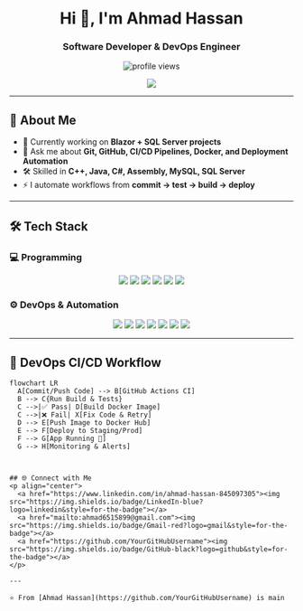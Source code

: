 
<!-- Profile Header -->
<h1 align="center">Hi 👋, I'm Ahmad Hassan</h1>
<h3 align="center">Software Developer & DevOps Engineer</h3>

<p align="center">
  <img src="https://komarev.com/ghpvc/?username=YourGitHubUsername&label=Profile%20views" alt="profile views"/>
</p>

<!-- Typing Effect -->
<p align="center">
  <a href="https://github.com/DenverCoder1/readme-typing-svg">
    <img src="https://readme-typing-svg.herokuapp.com?lines=Software+Developer;DevOps+Engineer;Git+%7C+GitHub+%7C+CI%2FCD;Docker+%7C+Deployment+Automation;C%2B%2B+%7C+Java+%7C+C%23+%7C+Assembly&center=true&width=650&height=50">
  </a>
</p>

---

## 🚀 About Me
- 🌱 Currently working on **Blazor + SQL Server projects**
- 💬 Ask me about **Git, GitHub, CI/CD Pipelines, Docker, and Deployment Automation**
- 🛠️ Skilled in **C++, Java, C#, Assembly, MySQL, SQL Server**
- ⚡ I automate workflows from **commit → test → build → deploy**

---

## 🛠️ Tech Stack

### 💻 Programming
<p align="center">
  <img src="https://img.shields.io/badge/C++-00599C?style=for-the-badge&logo=c%2B%2B&logoColor=white"/>
  <img src="https://img.shields.io/badge/Java-ED8B00?style=for-the-badge&logo=java&logoColor=white"/>
  <img src="https://img.shields.io/badge/C%23-239120?style=for-the-badge&logo=c-sharp&logoColor=white"/>
  <img src="https://img.shields.io/badge/Assembly-6E4C13?style=for-the-badge"/>
  <img src="https://img.shields.io/badge/MySQL-4479A1?style=for-the-badge&logo=mysql&logoColor=white"/>
  <img src="https://img.shields.io/badge/SQL%20Server-CC2927?style=for-the-badge&logo=microsoftsqlserver&logoColor=white"/>
</p>

### ⚙️ DevOps & Automation
<p align="center">
  <img src="https://img.shields.io/badge/Git-F05032?style=for-the-badge&logo=git&logoColor=white"/>
  <img src="https://img.shields.io/badge/GitHub-181717?style=for-the-badge&logo=github&logoColor=white"/>
  <img src="https://img.shields.io/badge/GitHub_Actions-2088FF?style=for-the-badge&logo=github-actions&logoColor=white"/>
  <img src="https://img.shields.io/badge/Jenkins-D24939?style=for-the-badge&logo=jenkins&logoColor=white"/>
  <img src="https://img.shields.io/badge/Docker-2496ED?style=for-the-badge&logo=docker&logoColor=white"/>
  <img src="https://img.shields.io/badge/Kubernetes-326CE5?style=for-the-badge&logo=kubernetes&logoColor=white"/>
  <img src="https://img.shields.io/badge/Deployment%20Automation-0A66C2?style=for-the-badge&logo=azure-devops&logoColor=white"/>
</p>

---

## 🔁 DevOps CI/CD Workflow
```mermaid
flowchart LR
  A[Commit/Push Code] --> B[GitHub Actions CI]
  B --> C{Run Build & Tests}
  C -->|✅ Pass| D[Build Docker Image]
  C -->|❌ Fail| X[Fix Code & Retry]
  D --> E[Push Image to Docker Hub]
  E --> F[Deploy to Staging/Prod]
  F --> G[App Running 🚀]
  G --> H[Monitoring & Alerts]



## 🌐 Connect with Me  
<p align="center">
  <a href="https://www.linkedin.com/in/ahmad-hassan-845097305"><img src="https://img.shields.io/badge/LinkedIn-blue?logo=linkedin&style=for-the-badge"></a>
  <a href="mailto:ahmad6515899@gmail.com"><img src="https://img.shields.io/badge/Gmail-red?logo=gmail&style=for-the-badge"></a>
  <a href="https://github.com/YourGitHubUsername"><img src="https://img.shields.io/badge/GitHub-black?logo=github&style=for-the-badge"></a>
</p>

---

⭐️ From [Ahmad Hassan](https://github.com/YourGitHubUsername) is main 
